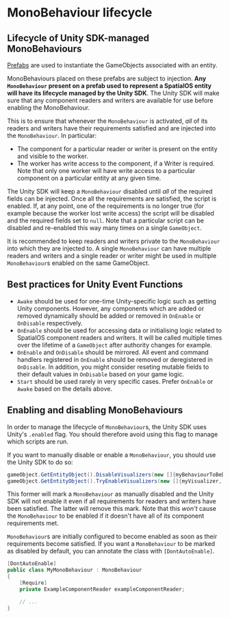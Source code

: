 # MonoBehaviour lifecycle

## Lifecycle of Unity SDK-managed MonoBehaviours

[Prefabs](https://docs.unity3d.com/Manual/Prefabs.html) are used to instantiate the GameObjects associated with an entity. 

MonoBehaviours placed on these prefabs are subject to injection. **Any `MonoBehaviour` present on a prefab used to represent 
a SpatialOS entity will have its lifecycle managed by the Unity SDK**. The Unity SDK will make sure that any component readers and 
writers are available for use before enabling the MonoBehaviour.

This is to ensure that whenever the `MonoBehaviour` is activated, *all* of its readers and writers have their
requirements satisfied and are injected into the `MonoBehaviour`. In particular:

* The component for a particular reader or writer is present on the entity and visible to the worker.
* The worker has write access to  the component, if a Writer is required. Note that only one worker will have
  write access to a particular component on a particular entity at any given time.

The Unity SDK will keep a `MonoBehaviour` disabled until *all* of the required fields can be injected. Once all the
requirements are satisfied, the script is enabled. If, at any point, one of the requirements is no longer true (for example
because the worker lost write access) the script will be disabled and the required fields set to `null`. Note that a
particular script can be disabled and re-enabled this way many times on a single `GameObject`.

It is recommended to keep readers and writers private to the `MonoBehaviour` into which they are injected to. A single
`MonoBehaviour` can have multiple readers and writers and a single reader or writer might be used in multiple
`MonoBehaviour`s enabled on the same GameObject.

## Best practices for Unity Event Functions

* `Awake` should be used for one-time Unity-specific logic such as getting
  Unity components. However, any components which are added or removed
  dynamically should be added or removed in `OnEnable` or `OnDisable`
  respectively.
* `OnEnable` should be used for accessing data or initialising logic related to
  SpatialOS component readers and writers. It will be called multiple times
  over the lifetime of a `GameObject` after authority changes for example.
* `OnEnable` and `OnDisable` should be mirrored. All event and command handlers
  registered in `OnEnable` should be removed or deregistered in `OnDisable`. In
  addition, you might consider reseting mutable fields to their default values
  in `OnDisable` based on your game logic.
* `Start` should be used rarely in very specific cases. Prefer `OnEnable` or
  `Awake` based on the details above.

## Enabling and disabling MonoBehaviours

In order to manage the lifecycle of `MonoBehaviour`s, the Unity SDK uses Unity's `.enabled` flag. You should therefore
avoid using this flag to manage which scripts are run.

If you want to manually disable or enable a `MonoBehaviour`, you should use the Unity SDK to do so:

```csharp
gameObject.GetEntityObject().DisableVisualizers(new []{myBehaviourToBeDisabled, myOtherBehaviourToBeDisabled});
gameObject.GetEntityObject().TryEnableVisualizers(new []{myVisualizer, myOtherVisualiser});
```

This former will mark a `MonoBehaviour` as manually disabled and the Unity SDK will not enable it even if all requirements
for readers and writers have been satisfied. The latter will remove this mark. Note that this *won't* cause the
`MonoBehaviour` to be enabled if it doesn't have all of its component requirements met.

`MonoBehaviour`s are initially configured to become enabled as soon as their requirements become satisfied. If you
want a `MonoBehaviour` to be marked as disabled by default, you can annotate the class with `[DontAutoEnable]`.

```csharp
[DontAutoEnable]
public class MyMonoBehaviour : MonoBehaviour
{
    [Require]
    private ExampleComponentReader exampleComponentReader;

    // ...
}
```
